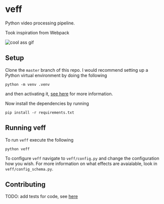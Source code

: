 # veff

Python video processing pipeline.

Took inspiration from Webpack

![cool ass gif](https://media.giphy.com/media/r06Gi9JxGhcwXezNiP/giphy-downsized-large.gif)

## Setup

Clone the `master` branch of this repo.
I would recommend setting up a Python virtual environment by doing the following
```
python -m venv .venv
```
and then activating it, [see here](https://docs.python.org/3/library/venv.html) for more information.

Now install the dependencies by running
```
pip install -r requirements.txt
```

## Running veff

To run `veff` execute the following
```
python veff
```

To configure `veff` navigate to `veff/config.py` and change the configuration how you wish.
For more information on what effects are avaialable, look in `veff/config_schema.py`.

## Contributing

TODO: add tests for code, see [here](https://github.com/ashketchupppp/veff/issues/3)
